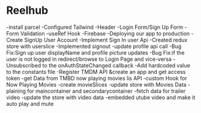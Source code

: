 # Reelhub 

-install parcel
-Configured  Tailwind
-Header
-Login Form/Sign Up Form
-Form  Validation
-useRef Hook
-Firebase
-Deploying our app to production
-Create SignUp  User Account
-Implement Sign In user Api
-Created redux store with userslice
-Implemented signout
-update profile api call
-Bug Fix:Sign up user displayName and profile picture updates
-Bug Fix:if the user is not logged  in redirect/browse to Login Page and  vice-versa
-Unsubscribed to the onAuthStateChanged callback
-Add hardcoded value to the constants file
-Register  TMDM API &create an app and get access token 
-get Data from TMBD now playing movies lis API
-custom Hook for Now Playing Movies
-create movieSlices
-update store with Movies Data
-plaining for maincontainer and secondarycontainer
-fetch data for trailer video
-update the store with video data
-embedded utube video and make it auto play and mute


 